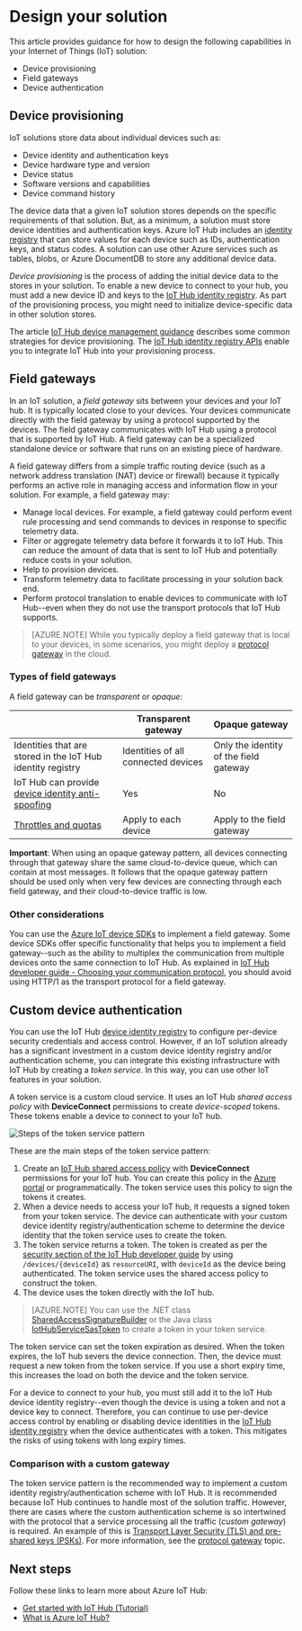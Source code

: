 <properties
 pageTitle="IoT Hub solution guidance | Microsoft Azure"
 description="Guidance topics on gateways, device provisioning, and authentication for developing IoT solutions using Azure IoT Hub."
 services="iot-hub"
 documentationCenter=""
 authors="dominicbetts"
 manager="timlt"
 editor=""/>

<tags
 ms.service="iot-hub"
 ms.devlang="na"
 ms.topic="article"
 ms.tgt_pltfrm="na"
 ms.workload="na"
 ms.date="02/03/2016"
 ms.author="dobett"/>

# Design your solution

This article provides guidance for how to design the following capabilities in your Internet of Things (IoT) solution:

- Device provisioning
- Field gateways
- Device authentication

## Device provisioning

IoT solutions store data about individual devices such as:

- Device identity and authentication keys
- Device hardware type and version
- Device status
- Software versions and capabilities
- Device command history

The device data that a given IoT solution stores depends on the specific requirements of that solution. But, as a minimum, a solution must store device identities and authentication keys. Azure IoT Hub includes an [identity registry][lnk-devguide-identityregistry] that can store values for each device such as IDs, authentication keys, and status codes. A solution can use other Azure services such as tables, blobs, or Azure DocumentDB to store any additional device data.

*Device provisioning* is the process of adding the initial device data to the stores in your solution. To enable a new device to connect to your hub, you must add a new device ID and keys to the
[IoT Hub identity registry][lnk-devguide-identityregistry]. As part of the provisioning process, you might need to initialize device-specific data in other solution stores.

The article [IoT Hub device management guidance][lnk-device-management] describes some common strategies for device provisioning. The [IoT Hub identity registry APIs][lnk-devguide-identityregistry] enable you to integrate IoT Hub into your provisioning process.

## Field gateways

In an IoT solution, a *field gateway* sits between your devices and your IoT hub. It is typically located close to your devices. Your devices communicate directly with the field gateway by using a protocol supported by the devices. The field gateway communicates with IoT Hub using a protocol that is supported by IoT Hub. A field gateway can be a specialized standalone device or software that runs on an existing piece of hardware.

A field gateway differs from a simple traffic routing device (such as a network address translation (NAT) device or firewall) because it typically performs an active role in managing access and information flow in your solution. For example, a field gateway may:

- Manage local devices. For example, a field gateway could perform event rule processing and send commands to devices in response to specific telemetry data.
- Filter or aggregate telemetry data before it forwards it to IoT Hub. This can reduce the amount of data that is sent to IoT Hub and potentially reduce costs in your solution.
- Help to provision devices.
- Transform telemetry data to facilitate processing in your solution back end.
- Perform protocol translation to enable devices to communicate with IoT Hub--even when they do not use the transport protocols that IoT Hub supports.

> [AZURE.NOTE] While you typically deploy a field gateway that is local to your devices, in some scenarios, you might deploy a [protocol gateway][lnk-gateway] in the cloud.

### Types of field gateways

A field gateway can be *transparent* or *opaque*:

| &nbsp; | Transparent gateway | Opaque gateway|
|--------|-------------|--------|
| Identities that are stored in the IoT Hub identity registry | Identities of all connected devices | Only the identity of the field gateway |
| IoT Hub can provide [device identity anti-spoofing][lnk-devguide-antispoofing] | Yes | No |
| [Throttles and quotas][lnk-throttles-quotas] | Apply to each device | Apply to the field gateway |

**Important**: When using an opaque gateway pattern, all devices connecting through that gateway share the same cloud-to-device queue, which can contain at most messages. It follows that the opaque gateway pattern should be used only when very few devices are connecting through each field gateway, and their cloud-to-device traffic is low.

### Other considerations

You can use the [Azure IoT device SDKs][lnk-device-sdks] to implement a field gateway. Some device SDKs offer specific functionality that helps you to implement a field gateway--such as the ability to multiplex the communication from multiple devices onto the same connection to IoT Hub. As explained in [IoT Hub developer guide - Choosing your communication protocol][lnk-devguide-protocol], you should avoid using HTTP/1 as the transport protocol for a field gateway.

## Custom device authentication

You can use the IoT Hub [device identity registry][lnk-devguide-identityregistry] to configure per-device security credentials and access control. However, if an IoT solution already has a significant investment in a custom device identity registry and/or authentication scheme, you can integrate this existing infrastructure with IoT Hub by creating a *token service*. In this way, you can use other IoT features in your solution.

A token service is a custom cloud service. It uses an IoT Hub *shared access policy* with **DeviceConnect** permissions to create *device-scoped* tokens. These tokens enable a device to connect to your IoT hub.

  ![Steps of the token service pattern][img-tokenservice]

These are the main steps of the token service pattern:

1. Create an [IoT Hub shared access policy][lnk-devguide-security] with **DeviceConnect** permissions for your IoT hub. You can create this policy in the [Azure portal][lnk-portal] or programmatically. The token service uses this policy to sign the tokens it creates.
2. When a device needs to access your IoT hub, it requests a signed token from your token service. The device can authenticate with your custom device identity registry/authentication scheme to determine the device identity that the token service uses to create the token.
3. The token service returns a token. The token is created as per the [security section of the IoT Hub developer guide][lnk-devguide-security] by using `/devices/{deviceId}` as `resourceURI`, with `deviceId` as the device being authenticated. The token service uses the shared access policy to construct the token.
4. The device uses the token directly with the IoT hub.

> [AZURE.NOTE] You can use the .NET class [SharedAccessSignatureBuilder][lnk-dotnet-sas] or the Java class [IotHubServiceSasToken][lnk-java-sas] to create a token in your token service.

The token service can set the token expiration as desired. When the token expires, the IoT hub severs the device connection. Then, the device must request a new token from the token service. If you use a short expiry time, this increases the load on both the device and the token service.

For a device to connect to your hub, you must still add it to the IoT Hub device identity registry--even though the device is using a token and not a device key to connect. Therefore, you can continue to use per-device access control by enabling or disabling device identities in the [IoT Hub identity registry][lnk-devguide-identityregistry] when the device authenticates with a token. This mitigates the risks of using tokens with long expiry times.

### Comparison with a custom gateway

The token service pattern is the recommended way to implement a custom identity registry/authentication scheme with IoT Hub. It is recommended because IoT Hub continues to handle most of the solution traffic. However, there are cases where the custom authentication scheme is so intertwined with the protocol that a service processing all the traffic (*custom gateway*) is required. An example of this is [Transport Layer Security (TLS) and pre-shared keys (PSKs)][lnk-tls-psk]. For more information, see the [protocol gateway][lnk-gateway] topic.

## Next steps

Follow these links to learn more about Azure IoT Hub:

- [Get started with IoT Hub (Tutorial)][lnk-get-started]
- [What is Azure IoT Hub?][lnk-what-is-hub]

[img-tokenservice]: ./media/iot-hub-guidance/tokenservice.png

[lnk-devguide-identityregistry]: iot-hub-devguide.md#identityregistry
[lnk-device-management]: iot-hub-device-management.md

[lnk-device-sdks]: iot-hub-sdks-summary.md
[lnk-devguide-security]: iot-hub-devguide.md#security
[lnk-tls-psk]: https://tools.ietf.org/html/rfc4279
[lnk-gateway]: iot-hub-protocol-gateway.md

[lnk-get-started]: iot-hub-csharp-csharp-getstarted.md
[lnk-what-is-hub]: iot-hub-what-is-iot-hub.md
[lnk-portal]: https://portal.azure.com
[lnk-throttles-quotas]: ../azure-subscription-service-limits.md/#iot-hub-limits
[lnk-devguide-antispoofing]: iot-hub-devguide.md#antispoofing
[lnk-devguide-protocol]: iot-hub-devguide.md#amqpvshttp
[lnk-dotnet-sas]: https://msdn.microsoft.com/library/microsoft.azure.devices.common.security.sharedaccesssignaturebuilder.aspx
[lnk-java-sas]: http://azure.github.io/azure-iot-sdks/java/service/api_reference/com/microsoft/azure/iot/service/auth/IotHubServiceSasToken.html
